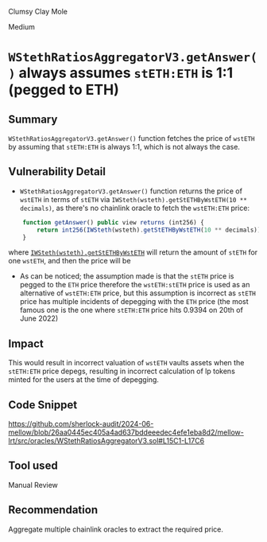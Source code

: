 Clumsy Clay Mole

Medium

# `WStethRatiosAggregatorV3.getAnswer()` always assumes `stETH:ETH` is 1:1 (pegged to ETH)

## Summary

`WStethRatiosAggregatorV3.getAnswer()` function fetches the price of `wstETH` by assuming that `stETH:ETH` is always 1:1, which is not always the case.

## Vulnerability Detail

- `WStethRatiosAggregatorV3.getAnswer()` function returns the price of `wstETH` in terms of `stETH` via `IWSteth(wsteth).getStETHByWstETH(10 ** decimals)`, as there's no chainlink oracle to fetch the `wstETH:ETH` price:

```js
    function getAnswer() public view returns (int256) {
        return int256(IWSteth(wsteth).getStETHByWstETH(10 ** decimals));
    }
```

where [`IWSteth(wsteth).getStETHByWstETH`](https://github.com/lidofinance/lido-dao/blob/5fcedc6e9a9f3ec154e69cff47c2b9e25503a78a/contracts/0.6.12/WstETH.sol#L99C1-L101C6) will return the amount of `stETH` for one `wstETH`, and then the price will be

- As can be noticed; the assumption made is that the `stETH` price is pegged to the `ETH` price therefore the `wstETH:stETH` price is used as an alternative of `wstETH:ETH` price, but this assumption is incorrect as `stETH` price has multiple incidents of depegging with the `ETH` price (the most famous one is the one where `stETH:ETH` price hits 0.9394 on 20th of June 2022)

## Impact

This would result in incorrect valuation of `wstETH` vaults assets when the `stETH:ETH` price depegs, resulting in incorrect calculation of lp tokens minted for the users at the time of depegging.

## Code Snippet

https://github.com/sherlock-audit/2024-06-mellow/blob/26aa0445ec405a4ad637bddeeedec4efe1eba8d2/mellow-lrt/src/oracles/WStethRatiosAggregatorV3.sol#L15C1-L17C6

## Tool used

Manual Review

## Recommendation

Aggregate multiple chainlink oracles to extract the required price.
